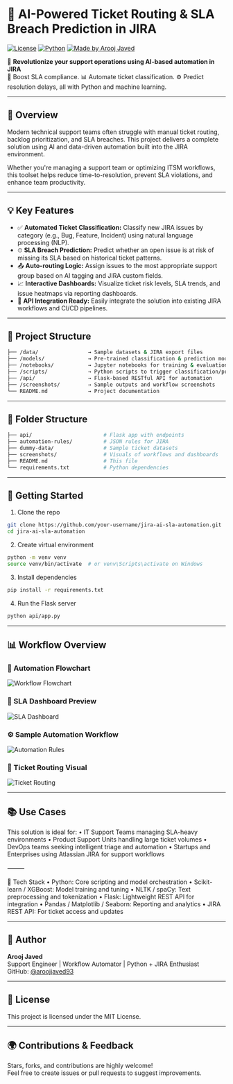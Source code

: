 
# 🧠 AI-Powered Ticket Routing & SLA Breach Prediction in JIRA

[![License](https://img.shields.io/badge/license-MIT-blue.svg)](LICENSE)
[![Python](https://img.shields.io/badge/Python-3.10+-brightgreen.svg)](https://www.python.org/)
[![Made by Arooj Javed](https://img.shields.io/badge/Made%20by-Arooj%20Javed-blueviolet)](#author)


🔮 **Revolutionize your support operations using AI-based automation in JIRA**  
🚀 Boost SLA compliance. 📊 Automate ticket classification. ⚙️ Predict resolution delays, all with Python and machine learning.

---

## 🌟 Overview

Modern technical support teams often struggle with manual ticket routing, backlog prioritization, and SLA breaches. This project delivers a complete solution using AI and data-driven automation built into the JIRA environment.

Whether you're managing a support team or optimizing ITSM workflows, this toolset helps reduce time-to-resolution, prevent SLA violations, and enhance team productivity.

---

## 💡 Key Features

- ✅ **Automated Ticket Classification:** Classify new JIRA issues by category (e.g., Bug, Feature, Incident) using natural language processing (NLP).
- ⏱ **SLA Breach Prediction:** Predict whether an open issue is at risk of missing its SLA based on historical ticket patterns.
- 📤 **Auto-routing Logic:** Assign issues to the most appropriate support group based on AI tagging and JIRA custom fields.
- 📈 **Interactive Dashboards:** Visualize ticket risk levels, SLA trends, and issue heatmaps via reporting dashboards.
- 🔌 **API Integration Ready:** Easily integrate the solution into existing JIRA workflows and CI/CD pipelines.

---

## 📁 Project Structure

```bash
├── /data/                → Sample datasets & JIRA export files
├── /models/              → Pre-trained classification & prediction models
├── /notebooks/           → Jupyter notebooks for training & evaluation
├── /scripts/             → Python scripts to trigger classification/prediction
├── /api/                 → Flask-based RESTful API for automation
├── /screenshots/         → Sample outputs and workflow screenshots
└── README.md             → Project documentation
```
---

## 📁 Folder Structure

```bash
├── api/                       # Flask app with endpoints
├── automation-rules/          # JSON rules for JIRA
├── dummy-data/                # Sample ticket datasets
├── screenshots/               # Visuals of workflows and dashboards
├── README.md                  # This file
└── requirements.txt           # Python dependencies
```

---

## 🚀 Getting Started

1. Clone the repo  
```bash
git clone https://github.com/your-username/jira-ai-sla-automation.git
cd jira-ai-sla-automation
```

2. Create virtual environment  
```bash
python -m venv venv
source venv/bin/activate  # or venv\Scripts\activate on Windows
```

3. Install dependencies  
```bash
pip install -r requirements.txt
```

4. Run the Flask server  
```bash
python api/app.py
```

---

## 📊 Workflow Overview

### 🔁 Automation Flowchart
![Workflow Flowchart](screenshots/ai_ticket_routing_flowchart.PNG)

### 🧠 SLA Dashboard Preview
![SLA Dashboard](screenshots/sla_dashboard_preview.PNG)

### ⚙️ Sample Automation Workflow
![Automation Rules](screenshots/workflow_automation_example.PNG)

### 🚀 Ticket Routing Visual
![Ticket Routing](screenshots/ai_ticket_routing_screenshot.PNG)

---

## 📚 Use Cases

This solution is ideal for:
	•	IT Support Teams managing SLA-heavy environments
	•	Product Support Units handling large ticket volumes
	•	DevOps teams seeking intelligent triage and automation
	•	Startups and Enterprises using Atlassian JIRA for support workflows

⸻

🧠 Tech Stack
	•	Python: Core scripting and model orchestration
	•	Scikit-learn / XGBoost: Model training and tuning
	•	NLTK / spaCy: Text preprocessing and tokenization
	•	Flask: Lightweight REST API for integration
	•	Pandas / Matplotlib / Seaborn: Reporting and analytics
	•	JIRA REST API: For ticket access and updates

---

## 📌 Author

**Arooj Javed**  
Support Engineer | Workflow Automator | Python + JIRA Enthusiast  
GitHub: [@aroojjaved93](https://github.com/aroojJaved93)

---

## 📄 License

This project is licensed under the MIT License.

---

## 🌍 Contributions & Feedback

Stars, forks, and contributions are highly welcome!  
Feel free to create issues or pull requests to suggest improvements.
